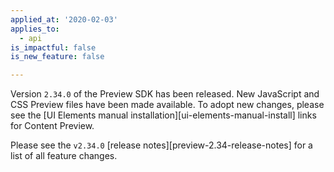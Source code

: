 ```yaml
---
applied_at: '2020-02-03'
applies_to:
  - api
is_impactful: false
is_new_feature: false

---
```



Version `2.34.0` of the Preview SDK has been released. New JavaScript and CSS
Preview files have been made available. To adopt new changes, please see the
[UI Elements manual installation][ui-elements-manual-install] links for Content
Preview.

Please see the `v2.34.0` [release notes][preview-2.34-release-notes] for a list
of all feature changes.

